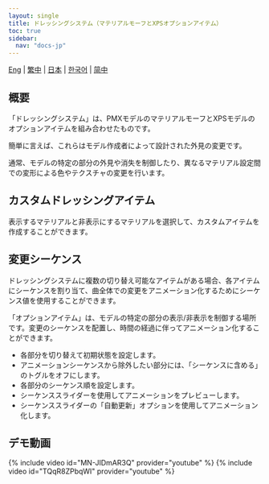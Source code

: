 ```yaml
---
layout: single
title: ドレッシングシステム（マテリアルモーフとXPSオプションアイテム）
toc: true
sidebar:
  nav: "docs-jp"
---
```

[Eng](/dancexr/features/optionals) | [繁中](/tw/dancexr/features/optionals) | [日本](/jp/dancexr/features/optionals) | [한국어](/kr/dancexr/features/optionals) | [简中](/zh/dancexr/features/optionals)


## 概要
「ドレッシングシステム」は、PMXモデルのマテリアルモーフとXPSモデルのオプションアイテムを組み合わせたものです。

簡単に言えば、これらはモデル作成者によって設計された外見の変更です。

通常、モデルの特定の部分の外見や消失を制御したり、異なるマテリアル設定間での変形による色やテクスチャの変更を行います。

## カスタムドレッシングアイテム
表示するマテリアルと非表示にするマテリアルを選択して、カスタムアイテムを作成することができます。

## 変更シーケンス
ドレッシングシステムに複数の切り替え可能なアイテムがある場合、各アイテムにシーケンスを割り当て、曲全体での変更をアニメーション化するためにシーケンス値を使用することができます。

「オプションアイテム」は、モデルの特定の部分の表示/非表示を制御する場所です。変更のシーケンスを配置し、時間の経過に伴ってアニメーション化することができます。

* 各部分を切り替えて初期状態を設定します。
* アニメーションシーケンスから除外したい部分には、「シーケンスに含める」のトグルをオフにします。
* 各部分のシーケンス順を設定します。
* シーケンススライダーを使用してアニメーションをプレビューします。
* シーケンススライダーの「自動更新」オプションを使用してアニメーション化します。

## デモ動画
{% include video id="MN-JIDmAR3Q" provider="youtube" %}
{% include video id="TQqR8ZPbqWI" provider="youtube" %}